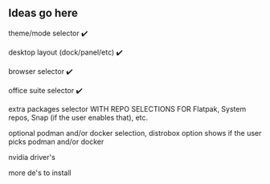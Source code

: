 ## Ideas go here

theme/mode selector ✔️

desktop layout (dock/panel/etc) ✔️ 

browser selector ✔️

office suite selector ✔️

extra packages selector WITH REPO SELECTIONS FOR Flatpak, System repos, Snap (if the user enables that), etc.

optional podman and/or docker selection, distrobox option shows if the user picks podman and/or docker

nvidia driver's

more de's to install